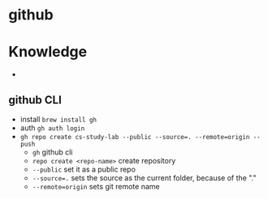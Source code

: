 # github

# Knowledge
- 

## github CLI
- install `brew install gh`
- auth `gh auth login`
- `gh repo create cs-study-lab --public --source=. --remote=origin --push`
  - `gh` github cli
  - `repo create <repo-name>` create repository <name-of-repo>
  - `--public` set it as a public repo
  - `--source=.` sets the source as the current folder, because of the "."
  - `--remote=origin` sets git remote name
